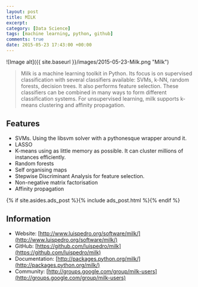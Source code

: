 ```yaml
---
layout: post
title: MILK
excerpt:
category: [Data Science]
tags: [machine learning, python, github]
comments: true
date: 2015-05-23 17:43:00 +00:00
---
```


![Image alt]({{ site.baseurl }}/images/2015-05-23-Milk.png "Milk")

>Milk is a machine learning toolkit in Python. Its focus is on supervised classification with several 
classifiers available: SVMs, k-NN, random forests, decision trees. It also performs feature selection. 
These classifiers can be combined in many ways to form different classification systems. For unsupervised 
learning, milk supports k-means clustering and affinity propagation.

<!-- more -->

## Features

+ SVMs. Using the libsvm solver with a pythonesque wrapper around it.
+ LASSO
+ K-means using as little memory as possible. It can cluster millions of instances efficiently.
+ Random forests
+ Self organising maps
+ Stepwise Discriminant Analysis for feature selection.
+ Non-negative matrix factorisation
+ Affinity propagation

{% if site.asides.ads_post    %}{% include ads_post.html      %}{% endif %}

## Information

- Website: [http://www.luispedro.org/software/milk/](http://www.luispedro.org/software/milk/)
- GitHub: [https://github.com/luispedro/milk](https://github.com/luispedro/milk)
- Documentation: [http://packages.python.org/milk/](http://packages.python.org/milk/)
- Community: [http://groups.google.com/group/milk-users](http://groups.google.com/group/milk-users)
